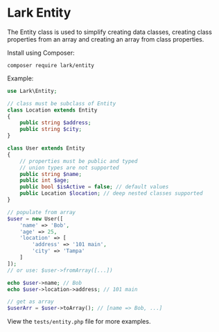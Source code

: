 # Lark Entity

The Entity class is used to simplify creating data classes, creating class properties from an array and creating an array from class properties.

Install using Composer:

```
composer require lark/entity
```

Example:

```php
use Lark\Entity;

// class must be subclass of Entity
class Location extends Entity
{
    public string $address;
    public string $city;
}

class User extends Entity
{
    // properties must be public and typed
    // union types are not supported
    public string $name;
    public int $age;
    public bool $isActive = false; // default values
    public Location $location; // deep nested classes supported
}

// populate from array
$user = new User([
    'name' => 'Bob',
    'age' => 25,
    'location' => [
        'address' => '101 main',
        'city' => 'Tampa'
    ]
]);
// or use: $user->fromArray([...])

echo $user->name; // Bob
echo $user->location->address; // 101 main

// get as array
$userArr = $user->toArray(); // [name => Bob, ...]
```

View the `tests/entity.php` file for more examples.
